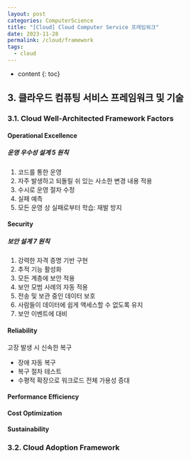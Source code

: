 ```yaml
---
layout: post
categories: ComputerScience
title: "[Cloud] Cloud Computer Service 프레임워크"
date: 2023-11-28
permalink: /cloud/framework
tags:
  - cloud
---
```

* content
{: toc}



## 3. 클라우드 컴퓨팅 서비스 프레임워크 및 기술

### 3.1. Cloud Well-Architected Framework Factors

#### Operational Excellence

##### 운영 우수성 설계 5 원칙

1. 코드를 통한 운영
2. 자주 발생하고 되돌릴 쉬 있는 사소한 변경 내용 적용
3. 수시로 운영 절차 수정
4. 실패 예측
5. 모든 운영 상 실패로부터 학습: 재발 방지

#### Security

##### 보안 설계 7 원칙

1. 강력한 자격 증명 기반 구현
2. 추적 기능 활성화
3. 모든 계층에 보안 적용
4. 보안 모범 사례의 자동 적용
5. 전송 및 보관 중인 데이터 보호
6. 사람들이 데이터에 쉽게 액세스할 수 없도록 유지
7. 보안 이벤트에 대비

#### Reliability

고장 발생 시 신속한 복구

- 장애 자동 복구
- 복구 절차 테스트
- 수평적 확장으로 워크로드 전체 가용성 증대

#### Performance Efficiency

#### Cost Optimization

#### Sustainability

### 3.2. Cloud Adoption Framework
